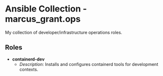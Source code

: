 # Ansible Collection - marcus_grant.ops

My collection of developer/infrastructure operations roles.

## Roles

* **containerd-dev**
  * *Description*:
    Installs and configures containerd tools for development contexts.